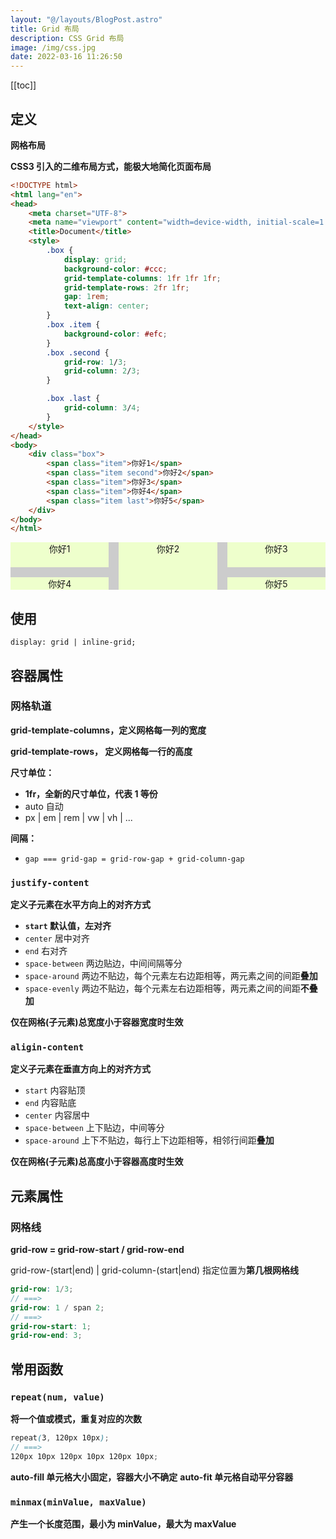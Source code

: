 ```yaml
---
layout: "@/layouts/BlogPost.astro"
title: Grid 布局
description: CSS Grid 布局
image: /img/css.jpg
date: 2022-03-16 11:26:50
---
```


[[toc]]

## 定义

**网格布局**

<n-alert type="info">**CSS3 引入的二维布局方式，能极大地简化页面布局**</n-alert>

```html
<!DOCTYPE html>
<html lang="en">
<head>
	<meta charset="UTF-8">
	<meta name="viewport" content="width=device-width, initial-scale=1.0">
	<title>Document</title>
	<style>
		.box {
			display: grid;
			background-color: #ccc;
			grid-template-columns: 1fr 1fr 1fr;
			grid-template-rows: 2fr 1fr;
			gap: 1rem;
			text-align: center;
		}
		.box .item {
			background-color: #efc;
		}
		.box .second {
			grid-row: 1/3;
			grid-column: 2/3;
		}

		.box .last {
			grid-column: 3/4;
		}
	</style>
</head>
<body>
	<div class="box">
		<span class="item">你好1</span>
		<span class="item second">你好2</span>
		<span class="item">你好3</span>
		<span class="item">你好4</span>
		<span class="item last">你好5</span>
	</div>
</body>
</html>
```

<style lang="scss" scoped>
.box {
	display: grid;
	background-color: #ccc;
	grid-template-columns: 1fr 1fr 1fr;
	grid-template-rows: 2fr 1fr;
	gap: 1rem;
	text-align: center;

	.item {
		background-color: #efc;
	}

	.second {
		grid-row: 1/3;
		grid-column: 2/3;
	}

	.last {
		grid-column: 3/4;
	}
}
</style>

<div class="box">
	<span class="item">你好1</span>
	<span class="item second">你好2</span>
	<span class="item">你好3</span>
	<span class="item">你好4</span>
	<span class="item last">你好5</span>
</div>

## 使用

`display: grid | inline-grid;`

## 容器属性

### 网格轨道

**grid-template-columns，定义网格每一列的宽度**

**grid-template-rows， 定义网格每一行的高度**

**尺寸单位：**
- **1fr，全新的尺寸单位，代表 1 等份**
- auto 自动
- px | em | rem | vw | vh | ...

**间隔：**
- `gap === grid-gap = grid-row-gap + grid-column-gap`

### `justify-content`

**定义子元素在<span class="text-red-500 font-900">水平方向</span>上的对齐方式**
  - **`start` 默认值，左对齐**
  - `center` 居中对齐
  - `end` 右对齐
  - `space-between` 两边贴边，中间间隔等分
  - `space-around` 两边不贴边，每个元素左右边距相等，两元素之间的间距**叠加**
  - `space-evenly` 两边不贴边，每个元素左右边距相等，两元素之间的间距**不叠加**

<n-alert type="warning">**仅在网格(子元素)总宽度小于容器宽度时生效**</n-alert>


### `aligin-content`

**定义子元素在<span class="text-red-500 font-900">垂直方向</span>上的对齐方式**
  - `start` 内容贴顶
  - `end` 内容贴底
  - `center` 内容居中
  - `space-between` 上下贴边，中间等分
  - `space-around` 上下不贴边，每行上下边距相等，相邻行间距**叠加**

<n-alert type="warning">**仅在网格(子元素)总高度小于容器高度时生效**</n-alert>


## 元素属性

### 网格线

<n-image src="https://www.runoob.com/wp-content/uploads/2021/10/1_diagram_numbered_grid_lines.png" />

**grid-row = grid-row-start / grid-row-end**

grid-row-(start|end) | grid-column-(start|end) 指定位置为**第几根网格线**

```scss
grid-row: 1/3;
// ===>
grid-row: 1 / span 2;
// ===>
grid-row-start: 1;
grid-row-end: 3;
```

## 常用函数

### `repeat(num, value)`

**将一个值或模式，重复对应的次数**

```scss
repeat(3, 120px 10px);
// ===>
120px 10px 120px 10px 120px 10px;
```

**auto-fill 单元格大小固定，容器大小不确定**
**auto-fit 单元格自动平分容器**

### `minmax(minValue, maxValue)`

**产生一个长度范围，最小为 minValue，最大为 maxValue**